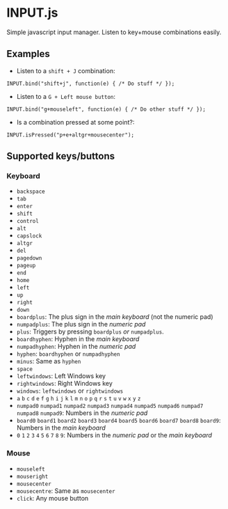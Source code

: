 INPUT.js
========

Simple javascript input manager. Listen to key+mouse combinations easily.

Examples
--------

* Listen to a `shift + J` combination:

`INPUT.bind("shift+j", function(e) { /* Do stuff */ });`

* Listen to a `G + Left mouse button`:

`INPUT.bind("g+mouseleft", function(e) { /* Do other stuff */ });`

* Is a combination pressed at some point?:

`INPUT.isPressed("p+e+altgr+mousecenter");`

Supported keys/buttons
----------------------

### Keyboard

* `backspace`
* `tab`
* `enter`
* `shift`
* `control`
* `alt`
* `capslock`
* `altgr`
* `del`
* `pagedown`
* `pageup`
* `end`
* `home`
* `left`
* `up`
* `right`
* `down`
* `boardplus`: The plus sign in the *main keyboard* (not the numeric pad)
* `numpadplus`: The plus sign in the *numeric pad*
* `plus`: Triggers by pressing `boardplus` *or* `numpadplus`.
* `boardhyphen`: Hyphen in the *main keyboard*
* `numpadhyphen`: Hyphen in the *numeric pad*
* `hyphen`: `boardhyphen` or `numpadhyphen`
* `minus`: Same as `hyphen`
* `space`
* `leftwindows`: Left Windows key
* `rightwindows`: Right Windows key
* `windows`: `leftwindows` or `rightwindows`
* `a` `b` `c` `d` `e` `f` `g` `h` `i` `j` `k` `l` `m` `n` `o` `p` `q` `r` `s` `t` `u` `v` `w` `x` `y` `z`
* `numpad0` `numpad1` `numpad2` `numpad3` `numpad4` `numpad5` `numpad6` `numpad7` `numpad8` `numpad9`: Numbers in the *numeric pad*
* `board0` `board1` `board2` `board3` `board4` `board5` `board6` `board7` `board8` `board9`: Numbers in the *main keyboard*
* `0` `1` `2` `3` `4` `5` `6` `7` `8` `9`: Numbers in the *numeric pad* or the *main keyboard*

### Mouse

* `mouseleft`
* `mouseright`
* `mousecenter`
* `mousecentre`: Same as `mousecenter`
* `click`: Any mouse button

